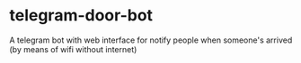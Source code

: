 # telegram-door-bot
A telegram bot with web interface for notify people when someone's arrived (by means of wifi without internet)
